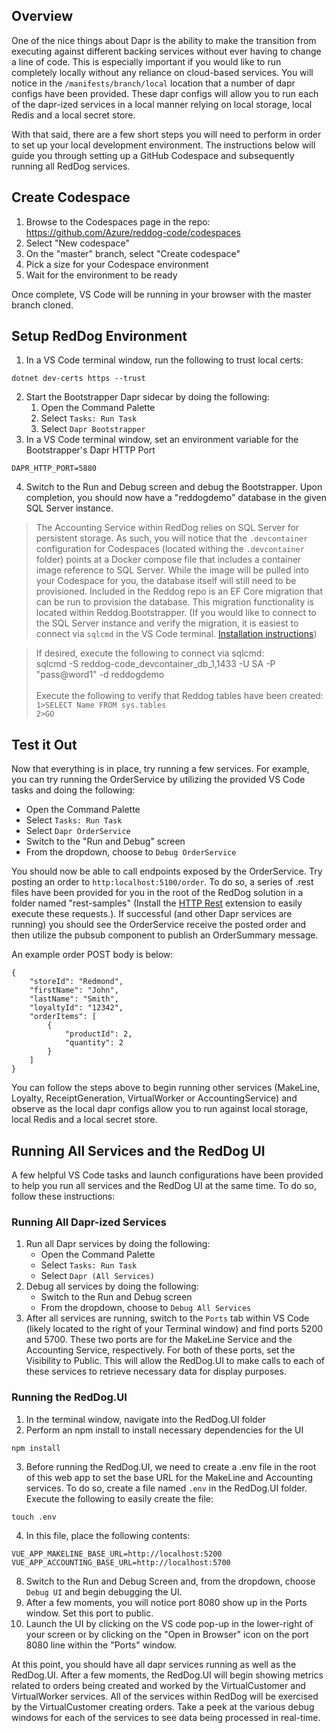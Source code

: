 ## Overview

One of the nice things about Dapr is the ability to make the transition from executing against different backing services without ever having to change a line of code.  This is especially important if you would like to run completely locally without any reliance on cloud-based services.  You will notice in the `/manifests/branch/local` location that a number of dapr configs have been provided.  These dapr configs will allow you to run each of the dapr-ized services in a local manner relying on local storage, local Redis and a local secret store.

With that said, there are a few short steps you will need to perform in order to set up your local development environment.  The instructions below will guide you through setting up a GitHub Codespace and subsequently running all RedDog services.


## Create Codespace

1. Browse to the Codespaces page in the repo: https://github.com/Azure/reddog-code/codespaces
2. Select "New codespace"
3. On the "master" branch, select "Create codespace"
4. Pick a size for your Codespace environment
5. Wait for the environment to be ready

Once complete, VS Code will be running in your browser with the master branch cloned.


## Setup RedDog Environment

1. In a VS Code terminal window, run the following to trust local certs:
```
dotnet dev-certs https --trust
```
2. Start the Bootstrapper Dapr sidecar by doing the following:
    1. Open the Command Palette
    2. Select `Tasks: Run Task`
    3. Select `Dapr Bootstrapper`
3. In a VS Code terminal window, set an environment variable for the Bootstrapper's Dapr HTTP Port
```
DAPR_HTTP_PORT=5880
```
4. Switch to the Run and Debug screen and debug the Bootstrapper.  Upon completion, you should now have a "reddogdemo" database in the given SQL Server instance.

>The Accounting Service within RedDog relies on SQL Server for persistent storage.  As such, you will notice that the `.devcontainer` configuration for Codespaces (located withing the `.devcontainer` folder) points at a Docker compose file that includes a container image reference to SQL Server.  While the image will be pulled into your Codespace for you, the database itself will still need to be provisioned.  Included in the Reddog repo is an EF Core migration that can be run to provision the database.  This migration functionality is located within Reddog.Bootstrapper. (If you would like to connect to the SQL Server instance and verify the migration, it is easiest to connect via `sqlcmd` in the VS Code terminal.  [Installation instructions](https://docs.microsoft.com/en-us/sql/tools/sqlcmd-utility?view=sql-server-ver15))

>If desired, execute the following to connect via sqlcmd:<br> 
>sqlcmd -S reddog-code_devcontainer_db_1,1433 -U SA -P "pass@word1" -d reddogdemo<br><br>
>Execute the following to verify that Reddog tables have been created:<br>
> ```1>SELECT Name FROM sys.tables```<br>
> ```2>GO```

## Test it Out

Now that everything is in place, try running a few services.  For example, you can try running the OrderService by utilizing the provided VS Code tasks and doing the following:

- Open the Command Palette
- Select `Tasks: Run Task`
- Select `Dapr OrderService`
- Switch to the "Run and Debug" screen
- From the dropdown, choose to `Debug OrderService`

You should now be able to call endpoints exposed by the OrderService.  Try posting an order to `http:localhost:5100/order`.  To do so, a series of .rest files have been provided for you in the root of the RedDog solution in a folder named "rest-samples"  (Install the [HTTP Rest](https://marketplace.visualstudio.com/items?itemName=humao.rest-client) extension to easily execute these requests.).  If successful (and other Dapr services are running) you should see the OrderService receive the posted order and then utilize the pubsub component to publish an OrderSummary message.

An example order POST body is below:

```
{
    "storeId": "Redmond",
    "firstName": "John",
    "lastName": "Smith",
    "loyaltyId": "12342",
    "orderItems": [
        {
            "productId": 2,
            "quantity": 2
        }
    ]
}
```

You can follow the steps above to begin running other services (MakeLine, Loyalty, ReceiptGeneration, VirtualWorker or AccountingService) and observe as the local dapr configs allow you to run against local storage, local Redis and a local secret store.


## Running All Services and the RedDog UI

A few helpful VS Code tasks and launch configurations have been provided to help you run all services and the RedDog UI at the same time.  To do so, follow these instructions:

### Running All Dapr-ized Services

1. Run all Dapr services by doing the following:
    - Open the Command Palette
    - Select `Tasks: Run Task`
    - Select `Dapr (All Services)`
2. Debug all services by doing the following:
    - Switch to the Run and Debug screen
    - From the dropdown, choose to `Debug All Services`
3. After all services are running, switch to the `Ports` tab within VS Code (likely located to the right of your Terminal window) and find ports 5200 and 5700.  These two ports are for the MakeLine Service and the Accounting Service, respectively.  For both of these ports, set the Visibility to Public.  This will allow the RedDog.UI to make calls to each of these services to retrieve necessary data for display purposes.

### Running the RedDog.UI
1. In the terminal window, navigate into the RedDog.UI folder
2. Perform an npm install to install necessary dependencies for the UI
```
npm install
```
3. Before running the RedDog.UI, we need to create a .env file in the root of this web app to set the base URL for the MakeLine and Accounting services.  To do so, create a file named `.env` in the RedDog.UI folder. Execute the following to easily create the file:
```
touch .env
```
4. In this file, place the following contents:
```
VUE_APP_MAKELINE_BASE_URL=http://localhost:5200
VUE_APP_ACCOUNTING_BASE_URL=http://localhost:5700
```
8. Switch to the Run and Debug Screen and, from the dropdown, choose `Debug UI` and begin debugging the UI.
9. After a few moments, you will notice port 8080 show up in the Ports window.  Set this port to public.
10. Launch the UI by clicking on the VS code pop-up in the lower-right of your screen or by clicking on the "Open in Browser" icon on the port 8080 line within the "Ports" window.

At this point, you should have all dapr services running as well as the RedDog.UI.  After a few moments, the RedDog.UI will begin showing metrics related to orders being created and worked by the VirtualCustomer and VirtualWorker services.  All of the services within RedDog will be exercised by the VirtualCustomer creating orders.  Take a peek at the various debug windows for each of the services to see data being processed in real-time.

